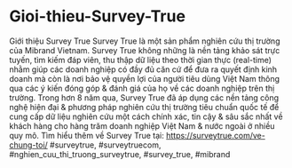 # Gioi-thieu-Survey-True
Giới thiệu Survey True Survey True là một sản phẩm nghiên cứu thị trường của Mibrand Vietnam. Survey True không những là nền tảng khảo sát trực tuyến, tìm kiếm đáp viên, thu thập dữ liệu theo thời gian thực (real-time) nhằm giúp các doanh nghiệp có đầy đủ căn cứ để đưa ra quyết định kinh doanh mà còn là nơi bảo vệ quyền lợi của người tiêu dùng Việt Nam thông qua các ý kiến đóng góp &amp; đánh giá của họ về các doanh nghiệp trên thị trường. Trong hơn 8 năm qua, Survey True đã áp dụng các nền tảng công nghệ hiện đại &amp; phương pháp nghiên cứu thị trường tiêu chuẩn quốc tế để cung cấp dữ liệu nghiên cứu một cách chính xác, tin cậy &amp; sâu sắc nhất về khách hàng cho hàng trăm doanh nghiệp Việt Nam &amp; nước ngoài ở nhiều quy mô. Tìm hiểu thêm về Survey True tại: https://surveytrue.com/ve-chung-toi/  #surveytrue, #surveytruecom, #nghien_cuu_thi_truong_surveytrue, #survey_true, #mibrand
